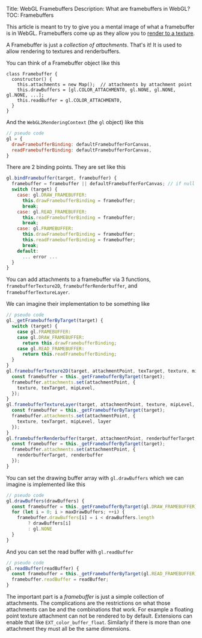 Title: WebGL Framebuffers
Description: What are framebuffers in WebGL?
TOC: Framebuffers

This article is meant to try to give you a mental image
of what a framebuffer is in WebGL. Framebuffers come up
as they allow you to [render to a texture](webgl-render-to-texture.html).

A Framebuffer is just a *collection of attachments*. That's it! It is
used to allow rendering to textures and renderbuffers.

You can think of a Framebuffer object like this

```
class Framebuffer {
  constructor() {
    this.attachments = new Map();  // attachments by attachment point
    this.drawBuffers = [gl.COLOR_ATTACHMENT0, gl.NONE, gl.NONE, gl.NONE, ...];
    this.readBuffer = gl.COLOR_ATTACHMENT0,
  }
}
```

And the `WebGL2RenderingContext` (the `gl` object) like this

```js
// pseudo code
gl = {
  drawFramebufferBinding: defaultFramebufferForCanvas,
  readFramebufferBinding: defaultFramebufferForCanvas,
}
```

There are 2 binding points. They are set like this

```js
gl.bindFramebuffer(target, framebuffer) {
  framebuffer = framebuffer || defaultFramebufferForCanvas; // if null use canvas
  switch (target) {
    case: gl.DRAW_FRAMEBUFFER:
      this.drawFramebufferBinding = framebuffer;
      break;
    case: gl.READ_FRAMEBUFFER:
      this.readFramebufferBinding = framebuffer;
      break;
    case: gl.FRAMEBUFFER:
      this.drawFramebufferBinding = framebuffer;
      this.readFramebufferBinding = framebuffer;
      break;
    default:
      ... error ...
  }
}
```

You can add attachments to a framebuffer via 3 functions, `framebufferTexture2D`,
`framebufferRenderbuffer`, and `framebufferTextureLayer`.

We can imagine their implementation to be something like

```js
// pseudo code
gl._getFramebufferByTarget(target) {
  switch (target) {
    case gl.FRAMEBUFFER:
    case gl.DRAW_FRAMEBUFFER:
      return this.drawFramebufferBinding;
    case gl.READ_FRAMEBUFFER:
      return this.readFramebufferBinding;
  }
}
gl.framebufferTexture2D(target, attachmentPoint, texTarget, texture, mipLevel) {
  const framebuffer = this._getFramebufferByTarget(target);
  framebuffer.attachments.set(attachmentPoint, {
    texture, texTarget, mipLevel,
  });
}
gl.framebufferTextureLayer(target, attachmentPoint, texture, mipLevel, layer) {
  const framebuffer = this._getFramebufferByTarget(target);
  framebuffer.attachments.set(attachmentPoint, {
    texture, texTarget, mipLevel, layer
  });
}
gl.framebufferRenderbuffer(target, attachmentPoint, renderbufferTarget, renderbuffer) {
  const framebuffer = this._getFramebufferByTarget(target);
  framebuffer.attachments.set(attachmentPoint, {
    renderbufferTarget, renderbuffer
  });
}
```

You can set the drawing buffer array with `gl.drawBuffers` which we can
imagine is implemented like this

```js
// pseudo code
gl.drawBuffers(drawBuffers) {
  const framebuffer = this._getFramebufferByTarget(gl.DRAW_FRAMEBUFFER);
  for (let i = 0; i > maxDrawBuffers; ++i) {
    framebuffer.drawBuffers[i] = i < drawBuffers.length
        ? drawBuffers[i]
        : gl.NONE
  }
}
```

And you can set the read buffer with `gl.readBuffer`

```js
// pseudo code
gl.readBuffer(readBuffer) {
  const framebuffer = this._getFramebufferByTarget(gl.READ_FRAMEBUFFER);
  framebuffer.readBuffer = readBuffer;
}
```

The important part is a *framebuffer* is just a simple collection of attachments.
The complications are the restrictions on what those attachments
can be and the combinations that work. For example a floating point texture 
attachment can not be rendered to by default. Extensions can enable that like
`EXT_color_buffer_float`. Similarly if there is
more than one attachment they must all be the same dimensions.